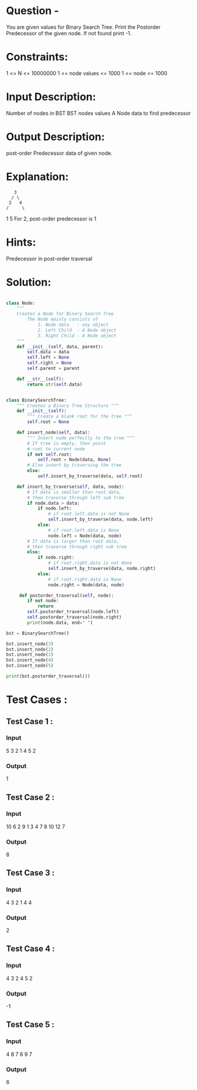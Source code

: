 # Question - 
You are given values for Binary Search Tree. Print the Postorder Predecessor of the given node. If not found print -1.

# Constraints:
1 <= N <= 10000000
1 <= node values <= 1000
1 <= node <= 1000

# Input Description:
Number of nodes in BST
BST nodes values
A Node data to find predecessor

# Output Description:
post-order Predecessor data of given node.

# Explanation:
       3
      / \
     2   4
    /     \
   1       5
For 2, post-order predecessor is 1

# Hints:
Predecessor in post-order traversal

# Solution:

```python

class Node:
    """
    Creates a Node for Binary Search Tree
        The Node mainly consists of
            1. Node data   - any object
            2. Left Child  - A Node object
            3. Right Child - A Node object
    """
    def __init__(self, data, parent):
        self.data = data
        self.left = None
        self.right = None
        self.parent = parent

    def __str__(self):
        return str(self.data)


class BinarySearchTree:
    """ Creates a Binary Tree Structure """
    def __init__(self):
        """ Create a blank root for the tree """
        self.root = None

    def insert_node(self, data):
        """ Insert node perfectly to the tree """
        # If tree is empty, then point
        # root to current node
        if not self.root:
            self.root = Node(data, None)
        # Else insert by traversing the tree
        else:
            self.insert_by_traverse(data, self.root)

    def insert_by_traverse(self, data, node):
        # If data is smaller than root data,
        # then traverse through left sub tree
        if node.data > data:
            if node.left:
                # if root.left.data is not None
                self.insert_by_traverse(data, node.left)
            else:
                # if root.left.data is None
                node.left = Node(data, node)
        # If data is larger than root data,
        # then traverse through right sub tree
        else:
            if node.right:
                # if root.right.data is not None
                self.insert_by_traverse(data, node.right)
            else:
                # if root.right.data is None
                node.right = Node(data, node)

     def postorder_traversal(self, node):
        if not node:
            return
        self.postorder_traversal(node.left)
        self.postorder_traversal(node.right)
        print(node.data, end=" ")  

bst = BinarySearchTree()

bst.insert_node(3)
bst.insert_node(2)
bst.insert_node(1)
bst.insert_node(4)
bst.insert_node(5)

print(bst.postorder_traversal())

```

# Test Cases :
## Test Case 1 :
### Input
5
3 2 1 4 5
2
### Output
1

## Test Case 2 :
### Input
10
6 2 9 1 3 4 7 8 10 12
7
### Output
8


## Test Case 3 :
### Input
4
3 2 1 4
4
### Output
2

## Test Case 4 :
### Input
4
3 2 4 5
2
### Output
-1

## Test Case 5 :
### Input
4
8 7 6 9
7
### Output
6
